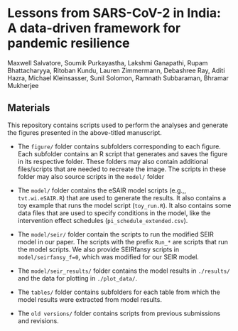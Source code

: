 # Lessons from SARS-CoV-2 in India: A data-driven framework for pandemic resilience


Maxwell Salvatore, Soumik Purkayastha, Lakshmi Ganapathi, Rupam Bhattacharyya, Ritoban Kundu, Lauren Zimmermann, Debashree Ray, Aditi Hazra, Michael Kleinsasser, Sunil Solomon, Ramnath Subbaraman, Bhramar Mukherjee 

## Materials

This repository contains scripts used to perform the analyses and generate the figures presented in the above-titled manuscript.

* The `figure/` folder contains subfolders corresponding to each figure. Each subfolder contains an R script that generates and saves the figure in its respective folder. These folders may also contain additional files/scripts that are needed to recreate the image. The scripts in these folder may also source scripts in the `model/` folder

* The `model/` folder contains the eSAIR model scripts (e.g.,, `tvt.wi.eSAIR.R`) that are used to generate the results. It also contains a toy example that runs the model script (`toy_run.R`). It also contains some data files that are used to specify conditions in the model, like the intervention effect schedules (`pi_schedule_extended.csv`).

* The `model/seir/` folder contain the scripts to run the modified SEIR model in our paper. The scripts with the prefix `Run_*` are scripts that run the model scripts. We also provide SEIRfansy scripts in `model/seirfansy_f=0`, which was modified for our SEIR model.

* The `model/seir_results/` folder contains the model results in `./results/` and the data for plotting in `./plot_data/`.

* The `tables/` folder contains subfolders for each table from which the model results were extracted from model results.

* The `old versions/` folder contains scripts from previous submissions and revisions.